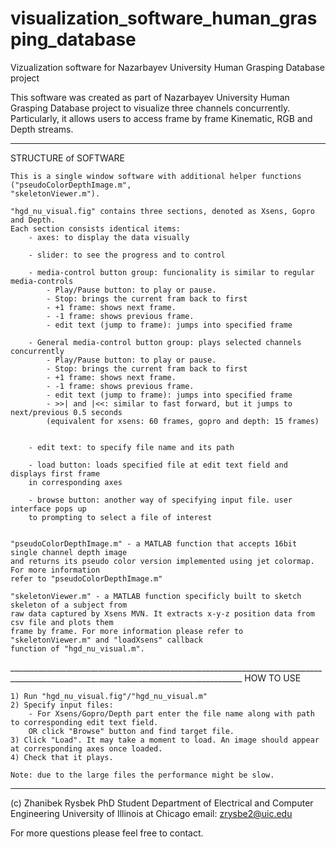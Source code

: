# visualization_software_human_grasping_database



Vizualization software for Nazarbayev University Human Grasping Database project

This software was created as part of Nazarbayev University Human Grasping Database project
to visualize three channels concurrently. Particularly, it allows users to access frame by frame
Kinematic, RGB and Depth streams.

________________________________________________________________________________________________________________________________________
STRUCTURE of SOFTWARE


	This is a single window software with additional helper functions ("pseudoColorDepthImage.m", 
	"skeletonViewer.m").

	"hgd_nu_visual.fig" contains three sections, denoted as Xsens, Gopro and Depth.
	Each section consists identical items:
		- axes: to display the data visually
		
		- slider: to see the progress and to control
		
		- media-control button group: funcionality is similar to regular media-controls
			- Play/Pause button: to play or pause.
			- Stop: brings the current fram back to first
			- +1 frame: shows next frame.
			- -1 frame: shows previous frame.
			- edit text (jump to frame): jumps into specified frame
		
		- General media-control button group: plays selected channels concurrently
			- Play/Pause button: to play or pause.
			- Stop: brings the current fram back to first
			- +1 frame: shows next frame.
			- -1 frame: shows previous frame.
			- edit text (jump to frame): jumps into specified frame
			- >>| and |<<: similar to fast forward, but it jumps to next/previous 0.5 seconds
			(equivalent for xsens: 60 frames, gopro and depth: 15 frames)
			
		
		- edit text: to specify file name and its path
		
		- load button: loads specified file at edit text field and displays first frame 
		in corresponding axes
		
		- browse button: another way of specifying input file. user interface pops up 
		to prompting to select a file of interest
			
	
	"pseudoColorDepthImage.m" - a MATLAB function that accepts 16bit single channel depth image
	and returns its pseudo color version implemented using jet colormap. For more information 
	refer to "pseudoColorDepthImage.m"
		
	"skeletonViewer.m" - a MATLAB function specificly built to sketch skeleton of a subject from 
	raw data captured by Xsens MVN. It extracts x-y-z position data from csv file and plots them 
	frame by frame. For more information please refer to "skeletonViewer.m" and "loadXsens" callback
	function of "hgd_nu_visual.m". 
	
________________________________________________________________________________________________________________________________________	HOW TO USE
	
	1) Run "hgd_nu_visual.fig"/"hgd_nu_visual.m"
	2) Specify input files:
		- For Xsens/Gopro/Depth part enter the file name along with path to corresponding edit text field.
		OR click "Browse" button and find target file.
	3) Click "Load". It may take a moment to load. An image should appear at corresponding axes once loaded.
	4) Check that it plays.
	
	Note: due to the large files the performance might be slow. 	
________________________________________________________________________________________________________________________________________

(c) Zhanibek Rysbek
    PhD Student
    Department of Electrical and Computer Engineering 
    University of Illinois at Chicago
    email: zrysbe2@uic.edu
    
For more questions please feel free to contact.


